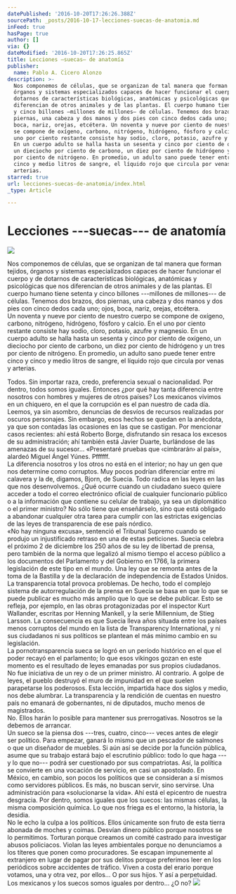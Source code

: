 ```yaml
---
datePublished: '2016-10-20T17:26:26.388Z'
sourcePath: _posts/2016-10-17-lecciones-suecas-de-anatomia.md
inFeed: true
hasPage: true
author: []
via: {}
dateModified: '2016-10-20T17:26:25.865Z'
title: Lecciones —suecas— de anatomía
publisher:
  name: Pablo A. Cicero Alonzo
description: >-
  Nos componemos de células, que se organizan de tal manera que forman tejidos,
  órganos y sistemas especializados capaces de hacer funcionar el cuerpo y de
  dotarnos de características biológicas, anatómicas y psicológicas que nos
  diferencian de otros animales y de las plantas. El cuerpo humano tiene setenta
  y cinco billones —millones de millones— de células. Tenemos dos brazos, dos
  piernas, una cabeza y dos manos y dos pies con cinco dedos cada uno; ojos,
  boca, nariz, orejas, etcétera. Un noventa y nueve por ciento de nuestro cuerpo
  se compone de oxígeno, carbono, nitrógeno, hidrógeno, fósforo y calcio. En el
  uno por ciento restante consiste hay sodio, cloro, potasio, azufre y magnesio.
  En un cuerpo adulto se halla hasta un sesenta y cinco por ciento de oxígeno,
  un dieciocho por ciento de carbono, un diez por ciento de hidrógeno y un tres
  por ciento de nitrógeno. En promedio, un adulto sano puede tener entre cinco y
  cinco y medio litros de sangre, el líquido rojo que circula por venas y
  arterias.
starred: true
url: lecciones-suecas-de-anatomia/index.html
_type: Article

---
```

# Lecciones ---suecas--- de anatomía
![](https://the-grid-user-content.s3-us-west-2.amazonaws.com/151455e9-e489-4a36-9c01-4bb7d5eea050.gif)

Nos componemos de células, que se organizan de tal manera que forman tejidos, órganos y sistemas especializados capaces de hacer funcionar el cuerpo y de dotarnos de características biológicas, anatómicas y psicológicas que nos diferencian de otros animales y de las plantas. El cuerpo humano tiene setenta y cinco billones ---millones de millones--- de células. Tenemos dos brazos, dos piernas, una cabeza y dos manos y dos pies con cinco dedos cada uno; ojos, boca, nariz, orejas, etcétera.   
Un noventa y nueve por ciento de nuestro cuerpo se compone de oxígeno, carbono, nitrógeno, hidrógeno, fósforo y calcio. En el uno por ciento restante consiste hay sodio, cloro, potasio, azufre y magnesio. En un cuerpo adulto se halla hasta un sesenta y cinco por ciento de oxígeno, un dieciocho por ciento de carbono, un diez por ciento de hidrógeno y un tres por ciento de nitrógeno. En promedio, un adulto sano puede tener entre cinco y cinco y medio litros de sangre, el líquido rojo que circula por venas y arterias.

Todos. Sin importar raza, credo, preferencia sexual o nacionalidad. Por dentro, todos somos iguales. Entonces ¿por qué hay tanta diferencia entre nosotros con hombres y mujeres de otros países? Los mexicanos vivimos en un chiquero, en el que la corrupción es el pan nuestro de cada día. Leemos, ya sin asombro, denuncias de desvíos de recursos realizadas por oscuros personajes. Sin embargo, esos hechos se quedan en la anécdota, ya que son contadas las ocasiones en las que se castigan. Por mencionar casos recientes: ahí está Roberto Borge, disfrutando sin resaca los excesos de su administración; ahí también está Javier Duarte, burlándose de las amenazas de su sucesor... «Presentaré pruebas que ‹cimbrarán› al país», alardeó Miguel Ángel Yúnes. Pffffff.  
La diferencia nosotros y los otros no está en el interior; no hay un gen que nos determine como corruptos. Muy pocos podrían diferenciar entre mi calavera y la de, digamos, Bjorn, de Suecia. Todo radica en las leyes en las que nos desenvolvemos. ¿Qué ocurre cuando un ciudadano sueco quiere acceder a todo el correo electrónico oficial de cualquier funcionario público o a la información que contiene su celular de trabajo, ya sea un diplomático o el primer ministro? No sólo tiene que enseñárselo, sino que está obligado a abandonar cualquier otra tarea para cumplir con las estrictas exigencias de las leyes de transparencia de ese país nórdico.   
«No hay ninguna excusa», sentenció el Tribunal Supremo cuando se produjo un injustificado retraso en una de estas peticiones. Suecia celebra el próximo 2 de diciembre los 250 años de su ley de libertad de prensa, pero también de la norma que legalizó al mismo tiempo el acceso público a los documentos del Parlamento y del Gobierno en 1766, la primera legislación de este tipo en el mundo. Una ley que se remonta antes de la toma de la Bastilla y de la declaración de independencia de Estados Unidos.   
La transparencia total provoca problemas. De hecho, todo el complejo sistema de autorregulación de la prensa en Suecia se basa en que lo que se puede publicar es mucho más amplio que lo que se debe publicar. Esto se refleja, por ejemplo, en las obras protagonizadas por el inspector Kurt Wallander, escritas por Henning Mankell, y la serie Millennium, de Stieg Larsson. La consecuencia es que Suecia lleva años situada entre los países menos corruptos del mundo en la lista de Transparency International, y ni sus ciudadanos ni sus políticos se plantean el más mínimo cambio en su legislación.   
La pornotransparencia sueca se logró en un período histórico en el que el poder recayó en el parlamento; lo que esos vikingos gozan en este momento es el resultado de leyes emanadas por sus propios ciudadanos. No fue iniciativa de un rey o de un primer ministro. Al contrario. A golpe de leyes, el pueblo destruyó el muro de impunidad en el que suelen parapetarse los poderosos. Esta lección, impartida hace dos siglos y medio, nos debe alumbrar. La transparencia y la rendición de cuentas en nuestro país no emanará de gobernantes, ni de diputados, mucho menos de magistrados.   
No. Ellos harán lo posible para mantener sus prerrogativas. Nosotros se la debemos de arrancar.   
Un sueco se la piensa dos ---tres, cuatro, cinco--- veces antes de elegir ser político. Para empezar, ganará lo mismo que un pescador de salmones o que un diseñador de muebles. Si aún así se decide por la función pública, asume que su trabajo estará bajo el escrutinio público: todo lo que haga ---y lo que no--- podrá ser cuestionado por sus compatriotas. Así, la política se convierte en una vocación de servicio, en casi un apostolado. En México, en cambio, son pocos los políticos que se consideran a sí mismos como servidores públicos. Es más, no buscan servir, sino servirse. Una administración para «solucionarse la vida». Ahí está el epicentro de nuestra desgracia. Por dentro, somos iguales que los suecos: las mismas células, la misma composición química. Lo que nos friega es el entorno, la historia, la desidia.   
No le echo la culpa a los políticos. Ellos únicamente son fruto de esta tierra abonada de moches y coimas. Desvían dinero público porque nosotros se lo permitimos. Torturan porque creamos un comité castrado para investigar abusos policiacos. Violan las leyes ambientales porque no denunciamos a los títeres que ponen como procuradores. Se escapan impunemente al extranjero en lugar de pagar por sus delitos porque preferimos leer en los periódicos sobre accidentes de tráfico. Viven a costa del erario porque votamos, una y otra vez, por ellos... O por sus hijos. Y así a perpetuidad. Los mexicanos y los suecos somos iguales por dentro... ¿O no?
![](https://the-grid-user-content.s3-us-west-2.amazonaws.com/a05cbe5a-f060-43cd-9667-e476db27144c.jpg)